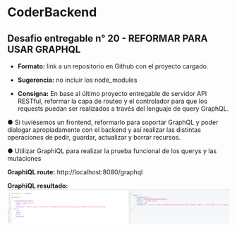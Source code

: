 # CoderBackend

## Desafio entregable n° 20 - REFORMAR PARA USAR GRAPHQL
- **Formato:** link a un repositorio en Github con el proyecto cargado.

- **Sugerencia:** no incluir los node_modules

- **Consigna:**
En base al último proyecto entregable de servidor API RESTful, reformar la capa de routeo y el
controlador para que los requests puedan ser realizados a través del lenguaje de query
GraphQL.

● Si tuviésemos un frontend, reformarlo para soportar GraphQL y poder dialogar
apropiadamente con el backend y así realizar las distintas operaciones de pedir, guardar,
actualizar y borrar recursos.

● Utilizar GraphiQL para realizar la prueba funcional de los querys y las mutaciones


**GraphiQL route:**
http://localhost:8080/graphql

**GraphiQL resultado:**
![Captura1](./src/public/img/graphiQl.png)